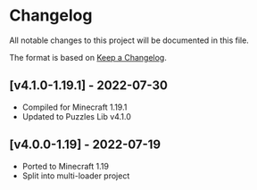 # Changelog
All notable changes to this project will be documented in this file.

The format is based on [Keep a Changelog].

## [v4.1.0-1.19.1] - 2022-07-30
- Compiled for Minecraft 1.19.1
- Updated to Puzzles Lib v4.1.0

## [v4.0.0-1.19] - 2022-07-19
- Ported to Minecraft 1.19
- Split into multi-loader project

[Keep a Changelog]: https://keepachangelog.com/en/1.0.0/
